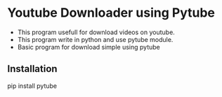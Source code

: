 # Youtube Downloader using Pytube
- This program usefull for download videos on youtube.<br>
- This program write in python and use pytube module.<br>
- Basic program for download simple using pytube

<h2>Installation</h2>
pip install pytube
